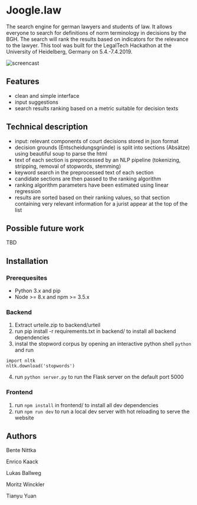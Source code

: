 # Joogle.law

The search engine for german lawyers and students of law.
It allows everyone to search for definitions of norm terminology in decisions by the BGH. The search will rank the results based on indicators for the relevance to the lawyer.
This tool was built for the LegalTech Hackathon at the University of Heidelberg, Germany on 5.4.-7.4.2019.

![screencast](https://raw.githubusercontent.com/enrico-kaack/LegalHackathon/master/screencast_low.gif)

## Features
- clean and simple interface
- input suggestions
- search results ranking based on a metric suitable for decision texts
## Technical description
- input: relevant components of court decisions stored in json format
- decision grounds (Entscheidungsgründe) is split into sections (Absätze) using beautiful soup to parse the html
- text of each section is preprocessed by an NLP pipeline (tokenizing, stripping, removal of stopwords, stemming)
- keyword search in the preprocessed text of each section
- candidate sections are then passed to the ranking algorithm
- ranking algorithm parameters have been estimated using linear regression
- results are sorted based on their ranking values, so that section containing very relevant information for a jurist appear at the top of the list

## Possible future work
TBD

## Installation

### Prerequesites
- Python 3.x and pip
- Node >= 8.x and npm >= 3.5.x

### Backend
1. Extract urteile.zip to backend/urteil
2. run pip install -r requirements.txt in backend/ to install all backend dependencies
3. instal the stopword corpus by opening an interactive python shell ``python`` and run
```
import nltk
nltk.download('stopwords')
```
4. run 
```python server.py```
to run the Flask server on the default port 5000


### Frontend
1. run `npm install` in frontend/ to install all dev dependencies
2. run `npm run dev` to run a local dev server with hot reloading to serve the website


## Authors
Bente Nittka

Enrico Kaack

Lukas Ballweg

Moritz Winckler

Tianyu Yuan




